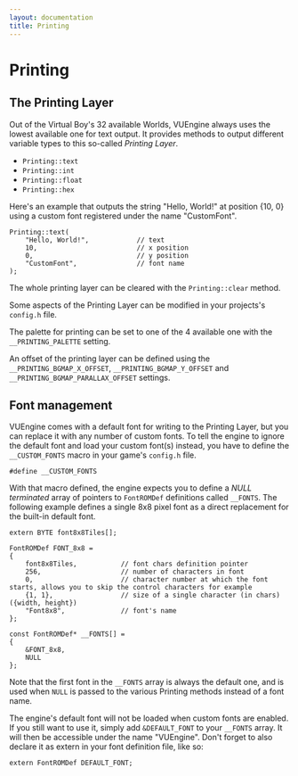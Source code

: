 ```yaml
---
layout: documentation
title: Printing
---
```


Printing
========

The Printing Layer
------------------

Out of the Virtual Boy's 32 available Worlds, VUEngine always uses the lowest available one for text
output. It provides methods to output different variable types to this so-called *Printing Layer*.

- `Printing::text`
- `Printing::int`
- `Printing::float`
- `Printing::hex`

Here's an example that outputs the string "Hello, World!" at position {10, 0} using a custom font
registered under the name "CustomFont".

    Printing::text(
        "Hello, World!",			// text
        10,							// x position
        0,							// y position
        "CustomFont",				// font name
    );

The whole printing layer can be cleared with the `Printing::clear` method.

Some aspects of the Printing Layer can be modified in your projects's `config.h` file.

The palette for printing can be set to one of the 4 available one with the
`__PRINTING_PALETTE` setting.

An offset of the printing layer can be defined using the
`__PRINTING_BGMAP_X_OFFSET`, `__PRINTING_BGMAP_Y_OFFSET` and
`__PRINTING_BGMAP_PARALLAX_OFFSET` settings.


Font management
---------------

VUEngine comes with a default font for writing to the Printing Layer, but you can replace it with any number of custom fonts. To tell the engine to ignore the default font and load your custom font(s) instead, you have to define the `__CUSTOM_FONTS` macro in your game's `config.h` file.

    #define __CUSTOM_FONTS

With that macro defined, the engine expects you to define a *NULL terminated* array of pointers to `FontROMDef` definitions called `__FONTS`. The following example defines a single 8x8 pixel font as a direct replacement for the built-in default font.

    extern BYTE font8x8Tiles[];

    FontROMDef FONT_8x8 =
    {
	    font8x8Tiles,			// font chars definition pointer
        256,					// number of characters in font
        0,						// character number at which the font starts, allows you to skip the control characters for example
        {1, 1},					// size of a single character (in chars) ({width, height})
        "Font8x8",				// font's name
    };

    const FontROMDef* __FONTS[] =
    {
        &FONT_8x8,
        NULL
    };

Note that the first font in the `__FONTS` array is always the default one, and is used when `NULL` is passed to the various Printing methods instead of a font name.

The engine's default font will not be loaded when custom fonts are enabled. If you still want to use it, simply add `&DEFAULT_FONT` to your `__FONTS` array. It will then be accessible under the name "VUEngine". Don't forget to also declare it as extern in your font definition file, like so:

    extern FontROMDef DEFAULT_FONT;

